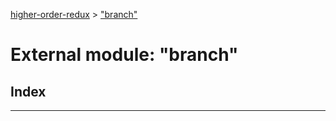 [higher-order-redux](../README.md) > ["branch"](../modules/_branch_.md)

# External module: "branch"

## Index

---

